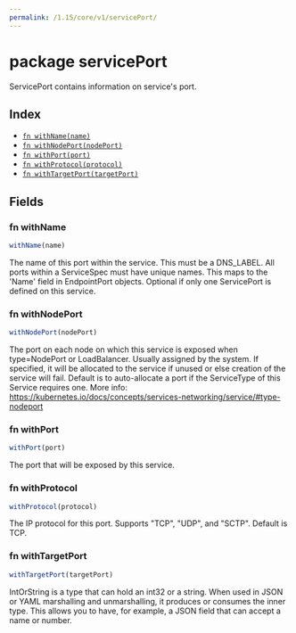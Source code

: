 ```yaml
---
permalink: /1.15/core/v1/servicePort/
---
```


# package servicePort

ServicePort contains information on service's port.

## Index

* [`fn withName(name)`](#fn-withname)
* [`fn withNodePort(nodePort)`](#fn-withnodeport)
* [`fn withPort(port)`](#fn-withport)
* [`fn withProtocol(protocol)`](#fn-withprotocol)
* [`fn withTargetPort(targetPort)`](#fn-withtargetport)

## Fields

### fn withName

```ts
withName(name)
```

The name of this port within the service. This must be a DNS_LABEL. All ports within a ServiceSpec must have unique names. This maps to the 'Name' field in EndpointPort objects. Optional if only one ServicePort is defined on this service.

### fn withNodePort

```ts
withNodePort(nodePort)
```

The port on each node on which this service is exposed when type=NodePort or LoadBalancer. Usually assigned by the system. If specified, it will be allocated to the service if unused or else creation of the service will fail. Default is to auto-allocate a port if the ServiceType of this Service requires one. More info: https://kubernetes.io/docs/concepts/services-networking/service/#type-nodeport

### fn withPort

```ts
withPort(port)
```

The port that will be exposed by this service.

### fn withProtocol

```ts
withProtocol(protocol)
```

The IP protocol for this port. Supports "TCP", "UDP", and "SCTP". Default is TCP.

### fn withTargetPort

```ts
withTargetPort(targetPort)
```

IntOrString is a type that can hold an int32 or a string.  When used in JSON or YAML marshalling and unmarshalling, it produces or consumes the inner type.  This allows you to have, for example, a JSON field that can accept a name or number.